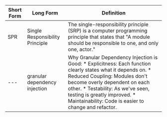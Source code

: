 | Short Form | Long Form | Definition |
| --- | --- | --- |
| SPR | Single Responsibility Principle | The single-responsibility principle (SRP) is a computer programming principle that states that "A module should be responsible to one, and only one, actor." |
| --- | granular dependency injection | Why Granular Dependency Injection is Good: * Explicitness: Each function clearly states what it depends on. * Reduced Coupling: Modules don't become overly dependent on each other. * Testability: As we've seen, testing is greatly improved. * Maintainability: Code is easier to change and refactor. |
